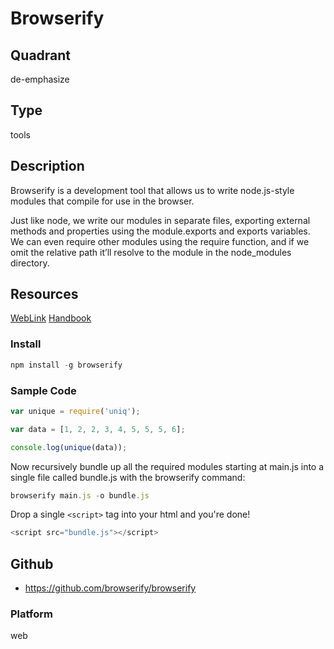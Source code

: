 # Browserify

## Quadrant
de-emphasize

## Type
tools

## Description
Browserify is a development tool that allows us to write node.js-style modules that compile for use in the browser. 

Just like node, we write our modules in separate files, exporting external methods and properties using the module.exports and exports variables. We can even require other modules using the require function, and if we omit the relative path it’ll resolve to the module in the node_modules directory.

## Resources
[WebLink](http://browserify.org/)
[Handbook](https://github.com/browserify/browserify-handbook)

### Install
```js
npm install -g browserify
```

### Sample Code
```js
var unique = require('uniq');

var data = [1, 2, 2, 3, 4, 5, 5, 5, 6];

console.log(unique(data));
```

Now recursively bundle up all the required modules starting at main.js into a single file called bundle.js with the browserify command:

```js
browserify main.js -o bundle.js
```

Drop a single `<script>` tag into your html and you're done!

```js
<script src="bundle.js"></script>
```


## Github
* https://github.com/browserify/browserify

### Platform
web
